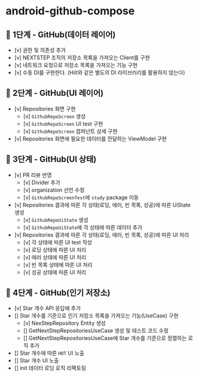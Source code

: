 # android-github-compose

## 🚀 1단계 - GitHub(데이터 레이어)

- [v] 권한 및 의존성 추가
- [v] NEXTSTEP 조직의 저장소 목록을 가져오는 Client를 구현
- [v] 네트워크 요청으로 저장소 목록을 가져오는 기능 구현
- [v] 수동 DI를 구현한다. (Hilt와 같은 별도의 DI 라이브러리를 활용하지 않는다)

## 🚀 2단계 - GitHub(UI 레이어)

- [v] Repositories 화면 구현
    - [v] `GithubRepoScreen` 생성
    - [v] `GithubRepoScreen` UI test 구현
    - [v] `GithubRepoScreen` 컴퍼넌트 상세 구현
- [v] Repositories 화면에 필요한 데이터를 전달하는 ViewModel 구현

## 🚀 3단계 - GitHub(UI 상태)

- [v] PR 리뷰 반영
    - [v] Divider 추가
    - [v] organization 선언 수정
    - [v] `GithubRepoScreenTest`에 `study` package 이동
- [v] Repositories 결과에 따른 각 상태(로딩, 에러, 빈 목록, 성공)에 따른 UiState 생성
    - [v] `GithubRepoUiState` 생성
    - [v] `GithubRepoUiState`에 각 상태에 따른 데이터 추가
- [v] Repositories 결과에 따른 각 상태(로딩, 에러, 빈 목록, 성공)에 따른 UI 처리
    - [v] 각 상태에 따른 UI test 작성
    - [v] 로딩 상태에 따른 UI 처리
    - [v] 에러 상태에 따른 UI 처리
    - [v] 빈 목록 상태에 따른 UI 처리
    - [v] 성공 상태에 따른 UI 처리

## 🚀 4단계 - GitHub(인기 저장소)

- [v] Star 개수 API 응답에 추가
- [] Star 개수를 기준으로 인기 저장소 목록을 가져오는 기능(UseCase) 구현
    - [v] NexStepRepository Entity 생성
    - [] GetNextStepRepositoriesUseCase 생성 및 테스트 코드 수정
    - [] GetNextStepRepositoriesUseCase에 Star 개수를 기준으로 정렬하는 로직 추가
- [] Star 개수에 따른 `HOT` UI 노출
- [] Star 개수 UI 노출
- [] init 데이터 로딩 로직 리팩토링
